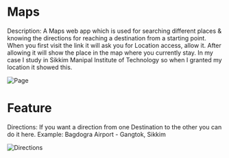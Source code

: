 # Maps

Description: A Maps web app which is used for searching different places & knowing the directions for reaching a destination from a starting point.
When you first visit the link it will ask you for Location access, allow it. After allowing it will show the place in the map where you currently stay.
In my case I study in Sikkim Manipal Institute of Technology so when I granted my location it showed this.

![Page](https://user-images.githubusercontent.com/71392444/212743585-8ee6efde-b39b-462d-8241-3868f6b10732.png)

# Feature

Directions: If you want a direction from one Destination to the other you can do it here.
Example: Bagdogra Airport - Gangtok, Sikkim

![Directions](https://user-images.githubusercontent.com/71392444/212744057-463ba0ae-f0e8-4e16-a0e7-6138018c8b0d.png)
